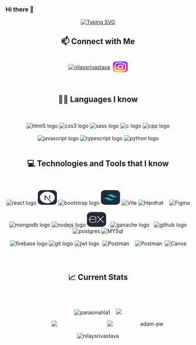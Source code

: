 ### Hi there 👋

<!--
**nilaysrivastava/nilaysrivastava** is a ✨ _special_ ✨ repository because its `README.md` (this file) appears on your GitHub profile.

Here are some ideas to get you started:

- 🔭 I’m currently working on ...
- 🌱 I’m currently learning ...
- 👯 I’m looking to collaborate on ...
- 🤔 I’m looking for help with ...
- 💬 Ask me about ...
- 📫 How to reach me: ...
- 😄 Pronouns: ...
- ⚡ Fun fact: ...
-->

<p align="center"><a href="https://github.com/nilaysrivastava"><img src="https://readme-typing-svg.demolab.com?font=Fira+Code&duration=6000&pause=1000&color=2AA889&center=true&vCenter=true&width=435&lines=Hi+There%2C+I'm+Paras+Mahla%F0%9F%91%8B;A+Self-motivated+Tech+Enthusiast;Always+Learning+New+Things;" alt="Typing SVG" /></a></p>

<div align="center">
  
## :mailbox: Connect with Me</br>
<br/>
<a href="[www.linkedin.com/in/nilaysrivastava2103](https://www.linkedin.com/in/nilaysrivastava2103/)" target="blank"><img align="center" src="https://raw.githubusercontent.com/rahuldkjain/github-profile-readme-generator/master/src/images/icons/Social/linked-in-alt.svg" alt="nilaysrivastava" height="30" width="40" /></a>&nbsp; 
<a href="https://www.instagram.com/nilaysriivastava/" target="blank"><img align="center" src="https://github.com/wle8300/instagram-logo/blob/master/logo.svg" alt="nilaysriivastava" height="30" width="40" /></a>
</p>
</div>

<br />
<p align="center">
<div align="center">

## :man_technologist: Languages I know
<br/>
<br/>
<img src="https://cdn.jsdelivr.net/gh/devicons/devicon/icons/html5/html5-original.svg" height="40" width="52" alt="html5 logo"  />
<img src="https://cdn.jsdelivr.net/gh/devicons/devicon/icons/css3/css3-original.svg" height="40" width="52" alt="css3 logo"  />
<img src="https://cdn.jsdelivr.net/gh/devicons/devicon/icons/sass/sass-original.svg" height="40" width="52" alt="sass logo"  />
<img src="https://raw.githubusercontent.com/jmnote/z-icons/master/svg/c.svg" height="40" width="52" alt="c logo"  />
<img src="https://raw.githubusercontent.com/jmnote/z-icons/master/svg/cpp.svg" height="40" width="52" alt="cpp logo"  />
<br/>
<br/>
<img src="https://raw.githubusercontent.com/jmnote/z-icons/master/svg/javascript.svg" height="40" width="52" alt="javascript logo"  />
<img src="https://cdn.jsdelivr.net/gh/devicons/devicon/icons/typescript/typescript-original.svg" height="40" width="52" alt="typescript logo"  />
<img src="https://upload.wikimedia.org/wikipedia/commons/thumb/c/c3/Python-logo-notext.svg/230px-Python-logo-notext.svg.png" height="40" width="52" alt="python logo"  />
<br/>
<br/>

## :computer: Technologies and Tools that I know
  
<br />
  

<br />  
  
<img src="https://cdn.jsdelivr.net/gh/devicons/devicon/icons/react/react-original.svg" height="40" width="52" alt="react logo"  />
<img src="https://raw.githubusercontent.com/tandpfun/skill-icons/main/icons/NextJS-Dark.svg" height="40" width="52" alt="nextjs logo"  />
<img src="https://cdn.jsdelivr.net/gh/devicons/devicon/icons/bootstrap/bootstrap-original.svg" height="40" width="52" alt="bootstrap logo"  />
<img src="https://raw.githubusercontent.com/tandpfun/skill-icons/main/icons/TailwindCSS-Dark.svg" height="40" width="52" alt="tailwindcss logo"  />
<img src="https://github.com/marwin1991/profile-technology-icons/assets/62091613/b40892ef-efb8-4b0e-a6b5-d1cfc2f3fc35" height="40" width="52" alt="Vite"  />
<img src="https://seeklogo.com/images/H/hardhat-logo-888739EBB4-seeklogo.com.png" height="40" width="52" alt="Hardhat"  />&nbsp; &nbsp; 
<img src="https://upload.wikimedia.org/wikipedia/commons/thumb/3/33/Figma-logo.svg/1667px-Figma-logo.svg.png" height="40" width="35" alt="Figma" />

<br />
<br />  

<img src="https://cdn.jsdelivr.net/gh/devicons/devicon/icons/mongodb/mongodb-original.svg" height="40" width="52" alt="mongodb logo"  />
<img src="https://cdn.jsdelivr.net/gh/devicons/devicon/icons/nodejs/nodejs-original.svg" height="40" width="52" alt="nodejs logo"  />
<img src="https://raw.githubusercontent.com/tandpfun/skill-icons/main/icons/ExpressJS-Dark.svg" height="40" width="52" alt="express logo"  />  &nbsp; 
<img src="https://seeklogo.com/images/G/ganache-logo-1EB72084A8-seeklogo.com.png" height="40" width="40" alt="ganache logo"  /> &nbsp;
<img src="https://github.githubassets.com/assets/GitHub-Mark-ea2971cee799.png" height="40" width="40" alt="github logo"  />  
<img src="https://user-images.githubusercontent.com/25181517/117208740-bfb78400-adf5-11eb-97bb-09072b6bedfc.png" height="40" width="52" alt="postgres"  />  
<img src="https://user-images.githubusercontent.com/25181517/183896128-ec99105a-ec1a-4d85-b08b-1aa1620b2046.png" height="40" width="52" alt="MYSql"  />  
<br />
<br />  
  
<img src="https://cdn.jsdelivr.net/gh/devicons/devicon/icons/firebase/firebase-plain.svg" height="40" width="52" alt="firebase logo"  />
<img src="https://cdn.jsdelivr.net/gh/devicons/devicon/icons/git/git-original.svg" height="40" width="52" alt="git logo"  />
<img src="https://jwt.io/img/icon.svg" height="40" width="52" alt="jwt logo"  />&nbsp; 
<img height="40" src="https://user-images.githubusercontent.com/25181517/192109061-e138ca71-337c-4019-8d42-4792fdaa7128.png" alt="Postman" title="Postman"/>&nbsp; &nbsp; 
<img height="40" src="https://cdn.worldvectorlogo.com/logos/framer-motion.svg" alt="Postman" title="Framer Motion"/>&nbsp; 
<img height="40" src="https://github.com/marwin1991/profile-technology-icons/assets/136815194/02494c7c-de6a-43a6-9293-6369696842ed" alt="Canva" title="Canva"/>
</div>

###

</div>
<br />

<div align="center">
  
 ## :chart_with_upwards_trend: Current Stats
</br>
</div>
<br />
<p align="center"><img width="45%" src="https://github-readme-streak-stats.herokuapp.com/?user=nilaysrivastava&theme=gotham&show_icons=true" alt="parasmahla1"/>&nbsp; &nbsp; 

<img width="45%" src="https://github-readme-stats-ten-gilt.vercel.app/api?username=nilaysrivastava&show_icons=true&theme=gotham"/>
</p>

<p align="center"><img  width="45%" src="https://github-readme-stats-ten-gilt.vercel.app/api/top-langs/?username=nilaysrivastava&theme=gotham"/>&nbsp; &nbsp; 
<img width="45%" align="right" src="https://github.com/Adam-pw/Adam-pw/blob/main/animation_500_kxa883sd.gif" alt="adam-pw" />

</p>

<p align="center"><img src="https://komarev.com/ghpvc/?username=nilaysrivastava&label=Profile%20views&color=0e75b6&style=flat"
    alt="nilaysrivastava" /></p>



